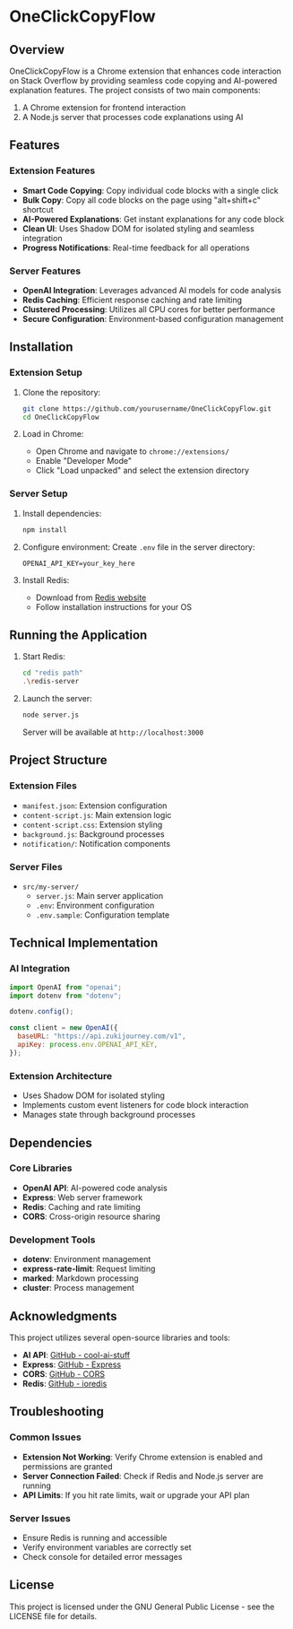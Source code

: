 # OneClickCopyFlow

## Overview

OneClickCopyFlow is a Chrome extension that enhances code interaction on Stack Overflow by providing seamless code copying and AI-powered explanation features. The project consists of two main components:

1. A Chrome extension for frontend interaction
2. A Node.js server that processes code explanations using AI

## Features

### Extension Features

- **Smart Code Copying**: Copy individual code blocks with a single click
- **Bulk Copy**: Copy all code blocks on the page using "alt+shift+c" shortcut
- **AI-Powered Explanations**: Get instant explanations for any code block
- **Clean UI**: Uses Shadow DOM for isolated styling and seamless integration
- **Progress Notifications**: Real-time feedback for all operations

### Server Features

- **OpenAI Integration**: Leverages advanced AI models for code analysis
- **Redis Caching**: Efficient response caching and rate limiting
- **Clustered Processing**: Utilizes all CPU cores for better performance
- **Secure Configuration**: Environment-based configuration management

## Installation

### Extension Setup

1. Clone the repository:

   ```bash
   git clone https://github.com/yourusername/OneClickCopyFlow.git
   cd OneClickCopyFlow
   ```

2. Load in Chrome:
   - Open Chrome and navigate to `chrome://extensions/`
   - Enable "Developer Mode"
   - Click "Load unpacked" and select the extension directory

### Server Setup

1. Install dependencies:

   ```bash
   npm install
   ```

2. Configure environment:
   Create `.env` file in the server directory:

   ```plaintext
   OPENAI_API_KEY=your_key_here
   ```

3. Install Redis:
   - Download from [Redis website](https://redis.io/download)
   - Follow installation instructions for your OS

## Running the Application

1. Start Redis:

   ```bash
   cd "redis path"
   .\redis-server
   ```

2. Launch the server:
   ```bash
   node server.js
   ```
   Server will be available at `http://localhost:3000`

## Project Structure

### Extension Files

- `manifest.json`: Extension configuration
- `content-script.js`: Main extension logic
- `content-script.css`: Extension styling
- `background.js`: Background processes
- `notification/`: Notification components

### Server Files

- `src/my-server/`
  - `server.js`: Main server application
  - `.env`: Environment configuration
  - `.env.sample`: Configuration template

## Technical Implementation

### AI Integration

```javascript
import OpenAI from "openai";
import dotenv from "dotenv";

dotenv.config();

const client = new OpenAI({
  baseURL: "https://api.zukijourney.com/v1",
  apiKey: process.env.OPENAI_API_KEY,
});
```

### Extension Architecture

- Uses Shadow DOM for isolated styling
- Implements custom event listeners for code block interaction
- Manages state through background processes

## Dependencies

### Core Libraries

- **OpenAI API**: AI-powered code analysis
- **Express**: Web server framework
- **Redis**: Caching and rate limiting
- **CORS**: Cross-origin resource sharing

### Development Tools

- **dotenv**: Environment management
- **express-rate-limit**: Request limiting
- **marked**: Markdown processing
- **cluster**: Process management

## Acknowledgments

This project utilizes several open-source libraries and tools:

- **AI API**: [GitHub - cool-ai-stuff](https://github.com/zukixa/cool-ai-stuff/)
- **Express**: [GitHub - Express](https://github.com/expressjs/express)
- **CORS**: [GitHub - CORS](https://github.com/expressjs/cors)
- **Redis**: [GitHub - ioredis](https://github.com/luin/ioredis)

## Troubleshooting

### Common Issues

- **Extension Not Working**: Verify Chrome extension is enabled and permissions are granted
- **Server Connection Failed**: Check if Redis and Node.js server are running
- **API Limits**: If you hit rate limits, wait or upgrade your API plan

### Server Issues

- Ensure Redis is running and accessible
- Verify environment variables are correctly set
- Check console for detailed error messages

## License

This project is licensed under the GNU General Public License - see the LICENSE file for details.
